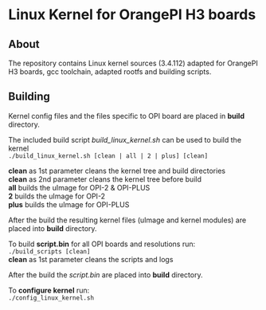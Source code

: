 Linux Kernel for OrangePI H3 boards
===================================

About
-----

The repository contains Linux kernel sources (3.4.112) adapted for OrangePI H3 boards, gcc toolchain, adapted rootfs and building scripts.

Building
--------

Kernel config files and the files specific to OPI board are placed in **build** directory.

The included build script *build_linux_kernel.sh* can be used to build the kernel<br />
`./build_linux_kernel.sh [clean | all | 2 | plus] [clean]`

**clean** as 1st parameter cleans the kernel tree and build directories<br />
**clean** as 2nd parameter cleans the kernel tree before build<br />
**all** builds the uImage for OPI-2 & OPI-PLUS<br />
**2** builds the uImage for OPI-2<br />
**plus** builds the uImage for OPI-PLUS<br />

After the build the resulting kernel files (uImage and kernel modules) are placed into **build** directory.

To build **script.bin** for all OPI boards and resolutions run:<br />
`./build_scripts [clean]`<br />
**clean** as 1st parameter cleans the scripts and logs<br />

After the build the *script.bin* are placed into **build** directory.

To **configure kernel** run:<br />
`./config_linux_kernel.sh`

